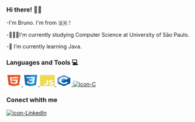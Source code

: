 ### Hi there! 👋🏻

-I'm Bruno. I'm from 🇧🇷 !

-👨🏻‍🎓I'm currently studying Computer Science at University of São Paulo.

-🌱 I’m currently learning Java.

### Languages and Tools 💻
<a href="">
<img alt="icon-HTML5" height="30" width="40" src="https://raw.githubusercontent.com/devicons/devicon/master/icons/html5/html5-original.svg" style="max-width=100%;">
</a>

<a href="">
<img  alt="icon-CSS3"  height="30" width="40" src="https://raw.githubusercontent.com/devicons/devicon/master/icons/css3/css3-original.svg" style="max-width=100%;">
</a>

<a href="">
<img  alt="icon-JavaScript"  height="30" width="40" src="https://raw.githubusercontent.com/devicons/devicon/master/icons/javascript/javascript-plain.svg" style="max-width=100%;">
</a>

<a href="">
<img  alt="icon-C" height="30" width="40" src="https://raw.githubusercontent.com/devicons/devicon/master/icons/c/c-original.svg" style="max-width=100%;">
</a>

<a href="">
 <img alt="icon-C" height="30" width="40" src="https://cdn.jsdelivr.net/gh/devicons/devicon/icons/java/java-original.svg" style="max-width=100%;">
</a>


### Conect whith me

<a href="https://www.linkedin.com/in/bruno-gabriel-a71b0614b/">
  <img alt="icon-LinkedIn"  height="40" width="50" src="https://camo.githubusercontent.com/28bbd2596707954793abeff9eb24d343c1c78b7bf184b90294b4b190c6097a65/68747470733a2f2f63646e2e6a7364656c6976722e6e65742f6e706d2f73696d706c652d69636f6e7340332e302e312f69636f6e732f6c696e6b6564696e2e737667" style="max-width=100%;">  
</a>



